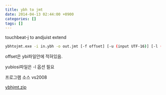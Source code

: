 ```yaml
---
title: ybh to jmt
date: 2014-04-13 02:44:00 +0900
categories: []
tags: []
---
```


touchbeat-j to andjuist extend

```sh
ybhtojmt.exe -i in.ybh -o out.jmt [-f offset] [-u (input UTF-16)] [-l (input old format)]
```

offset은 ybi파일안에 적혀있음.

yubiosi파일은 -l 옵션 필요


프로그램 소스 vs2008

[ybhjmt.zip](/assets/attachments/2014-04-13-ybh_to_jmt/ybhtojmt.zip)

